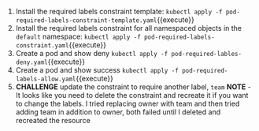 1. Install the required labels constraint template:
   `kubectl apply -f pod-required-labels-constraint-template.yaml`{{execute}}
1. Install the required labels constraint for all namespaced objects in the `default` namespace:
   `kubectl apply -f pod-required-labels-constraint.yaml`{{execute}}
1. Create a pod and show deny
    `kubectl apply -f pod-required-lables-deny.yaml`{{execute}}
1. Create a pod and show success
    `kubectl apply -f pod-required-labels-allow.yaml`{{execute}}
1. **CHALLENGE** update the constraint to require another label, `team`
    **NOTE** - It looks like you need to delete the constraint and recreate it if you want to change the labels. I tried replacing owner with team and then tried adding team in addition to owner, both failed until I deleted and recreated the resource
